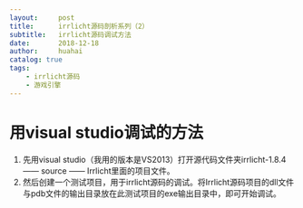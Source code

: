 ```yaml
---
layout:     post
title:      irrlicht源码剖析系列（2）
subtitle:   irrlicht源码调试方法
date:       2018-12-18
author:     huahai
catalog: true
tags:
    - irrlicht源码
    - 游戏引擎
---
```

# 用visual studio调试的方法
1. 先用visual studio（我用的版本是VS2013）打开源代码文件夹irrlicht-1.8.4 —— source —— Irrlicht里面的项目文件。
2. 然后创建一个测试项目，用于irrlicht源码的调试。将Irrlicht源码项目的dll文件与pdb文件的输出目录放在此测试项目的exe输出目录中，即可开始调试。
